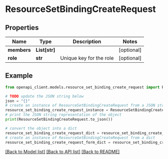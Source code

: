 # ResourceSetBindingCreateRequest


## Properties

Name | Type | Description | Notes
------------ | ------------- | ------------- | -------------
**members** | **List[str]** |  | [optional] 
**role** | **str** | Unique key for the role | [optional] 

## Example

```python
from openapi_client.models.resource_set_binding_create_request import ResourceSetBindingCreateRequest

# TODO update the JSON string below
json = "{}"
# create an instance of ResourceSetBindingCreateRequest from a JSON string
resource_set_binding_create_request_instance = ResourceSetBindingCreateRequest.from_json(json)
# print the JSON string representation of the object
print(ResourceSetBindingCreateRequest.to_json())

# convert the object into a dict
resource_set_binding_create_request_dict = resource_set_binding_create_request_instance.to_dict()
# create an instance of ResourceSetBindingCreateRequest from a dict
resource_set_binding_create_request_form_dict = resource_set_binding_create_request.from_dict(resource_set_binding_create_request_dict)
```
[[Back to Model list]](../README.md#documentation-for-models) [[Back to API list]](../README.md#documentation-for-api-endpoints) [[Back to README]](../README.md)


